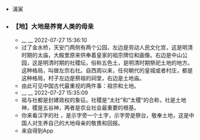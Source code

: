 - 浦寅
- ### 【地】大地是养育人类的母亲
    - __ __ 2022-07-27 15:36:10
    - 过了金水桥，天安门两侧有两个公园，左边是劳动人民文化宫，这是明清时期的太庙，大殿里原来供奉着皇家的祖宗牌位和画像。右边是中山公园，这是明清时期的社稷坛，俗称五色土，是明清时期祭祀土地的地方。这种格局，叫做左宗右社。自西周以来，任何朝代的皇城或者村庄，都是这种格局，村子左边是祭祖的祠堂，右边是土地庙。
    - 由此可见中国古代最重视的两件事：祖宗和土地。
    - __ __ 2022-07-27 15:35:09
    - 祖与社都是封建政权的象征。社稷是“太社”和“太稷”的合称，社是土地神，稷是五谷神，两者是农业社会最重要的根基。
    - 你来看汉字的社 ，是示字旁一个土字，示字旁是祭台，敬奉土地，这是中国人对生养自己的大地母亲的敬畏和回报。
    - 来自得到App

